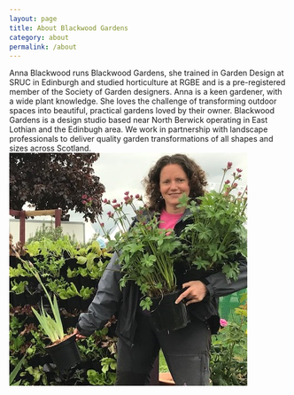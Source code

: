 ```yaml
---
layout: page
title: About Blackwood Gardens
category: about
permalink: /about
---
```

Anna Blackwood runs Blackwood Gardens, she trained in Garden Design at SRUC in Edinburgh and studied horticulture at RGBE and is a pre-registered member of the Society of Garden designers. Anna is a keen gardener, with a wide plant knowledge. She loves the challenge of transforming outdoor spaces into beautiful, practical gardens loved by their owner. Blackwood Gardens is a design studio based near North Berwick operating in East Lothian and the Edinbugh area. We work in partnership with landscape professionals to deliver quality garden transformations of all shapes and sizes across Scotland.
![anna](/assets/img/annaplants.jpg)
